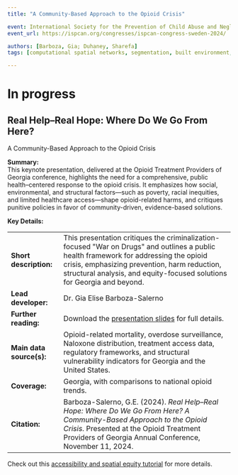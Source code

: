 ```yaml
---
title: "A Community-Based Approach to the Opioid Crisis"

event: International Society for the Prevention of Child Abuse and Neglect (ISPCAN)
event_url: https://ispcan.org/congresses/ispcan-congress-sweden-2024/

authors: [Barboza, Gia; Duhaney, Sharefa]
tags: [computational spatial networks, segmentation, built environment, child abuse and neglect]

---
```


# In progress

## Real Help–Real Hope: Where Do We Go From Here?  
A Community-Based Approach to the Opioid Crisis

**Summary:**  
This keynote presentation, delivered at the Opioid Treatment Providers of Georgia conference, highlights the need for a comprehensive, public health–centered response to the opioid crisis. It emphasizes how social, environmental, and structural factors—such as poverty, racial inequities, and limited healthcare access—shape opioid-related harms, and critiques punitive policies in favor of community-driven, evidence-based solutions.

**Key Details:**

|                     |                                                                                                                                                                                                                                                 |
|---------------------|-------------------------------------------------------------------------------------------------------------------------------------------------------------------------------------------------------------------------------------------------|
| **Short description:** | This presentation critiques the criminalization-focused "War on Drugs" and outlines a public health framework for addressing the opioid crisis, emphasizing prevention, harm reduction, structural analysis, and equity-focused solutions for Georgia and beyond. |
| **Lead developer:**     | Dr. Gia Elise Barboza-Salerno                                                                                                                                                                                                               |
| **Further reading:**    | Download the [presentation slides](/files/keynote.pdf) for full details.                                                                                                                                                                           |
| **Main data source(s):**| Opioid-related mortality, overdose surveillance, Naloxone distribution, treatment access data, regulatory frameworks, and structural vulnerability indicators for Georgia and the United States.                                              |
| **Coverage:**           | Georgia, with comparisons to national opioid trends.                                                                                                                                                                                         |
| **Citation:**           | Barboza-Salerno, G.E. (2024). *Real Help–Real Hope: Where Do We Go From Here? A Community-Based Approach to the Opioid Crisis*. Presented at the Opioid Treatment Providers of Georgia Annual Conference, November 11, 2024.                  |

Check out this [accessibility and spatial equity tutorial](/lab/markdown/spatialaccess.html) for more details.
